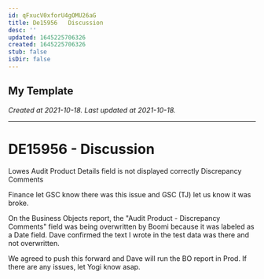 ```yaml
---
id: qFxucV0xforU4gOMU26aG
title: De15956   Discussion
desc: ''
updated: 1645225706326
created: 1645225706326
stub: false
isDir: false
---
```

My Template
---

_Created at 2021-10-18._
_Last updated at 2021-10-18._




---

# DE15956 - Discussion


Lowes Audit
Product Details field is not displayed correctly
Discrepancy Comments

Finance let GSC know there was this issue and GSC (TJ) let us know it was broke.

On the Business Objects report, the "Audit Product - Discrepancy Comments" field was being overwritten by Boomi because it was labeled as a Date field.
Dave confirmed the text I wrote in the test data was there and not overwritten.

We agreed to push this forward and Dave will run the BO report in Prod. If there are any issues, let Yogi know asap.

